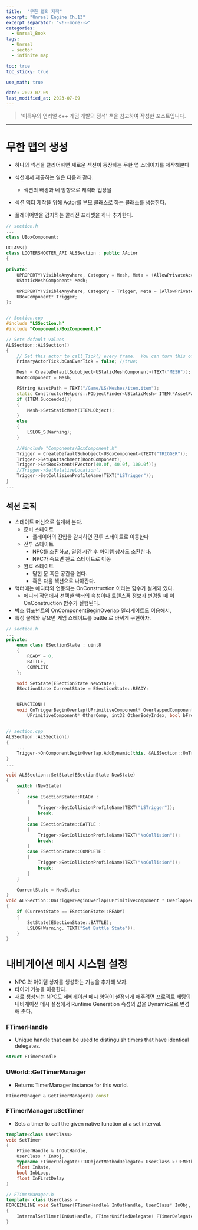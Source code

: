 ```yaml
---
title:  "무한 맵의 제작"
excerpt: "Unreal Engine Ch.13"
excerpt_separator: "<!--more-->"
categories:
  - Unreal_Book
tags:
  - Unreal
  - sector
  - infinite map

toc: true
toc_sticky: true

use_math: true

date: 2023-07-09
last_modified_at: 2023-07-09
---
```

> '이득우의 언리얼 c++ 게임 개발의 정석' 책을 참고하여 작성한 포스트입니다.

---

# 무한 맵의 생성
- 하나의 섹션을 클리어하면 새로운 섹션이 등장하는 무한 맵 스테이지를 제작해본다
- 섹션에서 제공하는 일은 다음과 같다.
    - 섹션의 배경과 네 방향으로 캐릭터 입장을

- 섹션 액터 제작을 위해 Actor를 부모 클래스로 하는 클래스를 생성한다.
- 플레이어만을 감지하는 콜리전 프리셋을 하나 추가한다.

```cpp
// section.h
...
class UBoxComponent;

UCLASS()
class LOOTERSHOOTER_API ALSSection : public AActor
{
    ...
private:
	UPROPERTY(VisibleAnywhere, Category = Mesh, Meta = (AllowPrivateAccess = true))
	UStaticMeshComponent* Mesh;

	UPROPERTY(VisibleAnywhere, Category = Trigger, Meta = (AllowPrivateAccess = true))
	UBoxComponent* Trigger;
};


// Section.cpp
#include "LSSection.h"
#include "Components/BoxComponent.h"

// Sets default values
ALSSection::ALSSection()
{
 	// Set this actor to call Tick() every frame.  You can turn this off to improve performance if you don't need it.
	PrimaryActorTick.bCanEverTick = false; //true;

	Mesh = CreateDefaultSubobject<UStaticMeshComponent>(TEXT("MESH"));
	RootComponent = Mesh;

	FString AssetPath = TEXT("/Game/LS/Meshes/item.item");
	static ConstructorHelpers::FObjectFinder<UStaticMesh> ITEM(*AssetPath);
	if (ITEM.Succeeded())
	{
		Mesh->SetStaticMesh(ITEM.Object);
	}
	else 
	{
		LSLOG_S(Warning);
	}

	//#include "Components/BoxComponent.h" 
	Trigger = CreateDefaultSubobject<UBoxComponent>(TEXT("TRIGGER"));
	Trigger->SetupAttachment(RootComponent);
	Trigger->SetBoxExtent(FVector(40.0f, 40.0f, 100.0f));
	//Trigger->SetRelativeLocation()
	Trigger->SetCollisionProfileName(TEXT("LSTrigger"));
}
...
```

## 섹션 로직
- 스테이트 머신으로 설계해 본다.
    - 준비 스테이트
        - 플레이어의 진입을 감지하면 전투 스테이트로 이동한다
    - 전투 스테이트
        - NPC를 소환하고, 일정 시간 후 아이템 상자도 소환한다.
        - NPC가 죽으면 완료 스테이트로 이동
    - 완료 스테이트
        - 닫힌 문 혹은 공간을 연다.
        - 혹은 다음 섹션으로 나아간다.
- 액터에는 에디터와 연동되는 OnConstruction 이라는 함수가 설계돼 있다.
    - 에디터 작업에서 선택한 액터의 속성이나 트랜스폼 정보가 변경될 때 이 OnConstruction 함수가 실행된다.
- 박스 컴포넌트의 OnComponentBeginOverlap 델리게이트도 이용해서,
- 특정 물체와 닿으면 게임 스테이트를 battle 로 바뀌게 구현하자.

```cpp
// section.h
...
private:
	enum class ESectionState : uint8
	{
		READY = 0,
		BATTLE,
		COMPLETE
	};

	void SetState(ESectionState NewState);
	ESectionState CurrentState = ESectionState::READY;


    UFUNCTION()
	void OnTriggerBeginOverlap(UPrimitiveComponent* OverlappedComponent, AActor* OtherActor,
		UPrimitiveComponent* OtherComp, int32 OtherBodyIndex, bool bFromSweep, const FHitResult &SweepResult);


// section.cpp
ALSSection::ALSSection()
{
    ...
    Trigger->OnComponentBeginOverlap.AddDynamic(this, &ALSSection::OnTriggerBeginOverlap);
}
...

void ALSSection::SetState(ESectionState NewState)
{
	switch (NewState)
	{
		case ESectionState::READY :
		{
			Trigger->SetCollisionProfileName(TEXT("LSTrigger"));
			break;
		}
		case ESectionState::BATTLE :
		{
			Trigger->SetCollisionProfileName(TEXT("NoCollision"));
			break;
		}
		case ESectionState::COMPLETE :
		{
			Trigger->SetCollisionProfileName(TEXT("NoCollision"));
			break;
		}
	}

	CurrentState = NewState;
}
void ALSSection::OnTriggerBeginOverlap(UPrimitiveComponent * OverlappedComponent, AActor * OtherActor, UPrimitiveComponent * OtherComp, int32 OtherBodyIndex, bool bFromSweep, const FHitResult & SweepResult)
{
	if (CurrentState == ESectionState::READY)
	{
		SetState(ESectionState::BATTLE);
		LSLOG(Warning, TEXT("Set Battle State"));
	}
}
```

# 내비게이션 메시 시스템 설정
- NPC 와 아이템 상자를 생성하는 기능을 추가해 보자.
- 타이머 기능을 이용한다.
- 새로 생성되는 NPC도 네비게이션 메시 영역이 설정되게 해주려면 프로젝트 세팅의 내비게이션 메시 설정에서 Runtime Generation 속성의 값을 Dynamic으로 변경해 준다.

### FTimerHandle
- Unique handle that can be used to distinguish timers that have identical delegates.

```cpp
struct FTimerHandle
```

### UWorld::GetTimerManager
- Returns TimerManager instance for this world.

```cpp
FTimerManager & GetTimerManager() const
```

### FTimerManager::SetTimer
- Sets a timer to call the given native function at a set interval.

```cpp
template<class UserClass>
void SetTimer
(
    FTimerHandle & InOutHandle,
    UserClass * InObj,
    typename FTimerDelegate::TUObjectMethodDelegate< UserClass >::FMethodPtr InTimerMethod,
    float InRate,
    bool InbLoop,
    float InFirstDelay
)

// FTimerManager.h
template< class UserClass >
FORCEINLINE void SetTimer(FTimerHandle& InOutHandle, UserClass* InObj, typename FTimerDelegate::TMethodPtr< UserClass > InTimerMethod, float InRate, bool InbLoop = false, float InFirstDelay = -1.f)
{
	InternalSetTimer(InOutHandle, FTimerUnifiedDelegate( FTimerDelegate::CreateUObject(InObj, InTimerMethod) ), InRate, InbLoop, InFirstDelay);
}
```